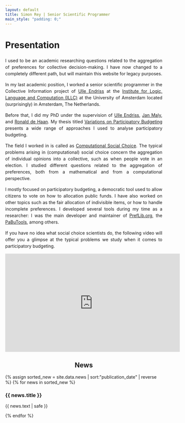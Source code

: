 ```yaml
---
layout: default
title: Simon Rey | Senior Scientific Programmer
main_style: "padding: 0;"
---
```


<div id="newsbox">
<div id ="newscontent" style="line-height: 1.5; text-align: justify;" markdown="1">

# Presentation

I used to be an academic researching questions related to the aggregation of preferences for collective decision-making.
I have now changed to a completely different path, but will maintain this website for legacy purposes.

In my last academic position, I worked a senior scientific programmer in the Collective Information project of 
[Ulle Endriss](https://staff.science.uva.nl/u.endriss/ "Link to Ulle Endriss's personal page")
at the [Institute for Logic, Language and Computation (ILLC)](http://illc.uva.nl "Link to the ILLC main page")
at the University of Amsterdam located (surprisingly) in Amsterdam, The Netherlands.

Before that, I did my PhD under the supervision of 
[Ulle Endriss](https://staff.science.uva.nl/u.endriss/ "Link to Ulle Endriss's personal page"), 
[Jan Maly](https://janmaly.de/ "Link to Jan Maly's personal page"), and
[Ronald de Haan](https://staff.science.uva.nl/r.dehaan/ "Link to Ronald de Haan's personal page").
My thesis titled [Variations on Participatory Budgeting](/static/publications/Rey23.pdf) presents a wide range of approaches I used to analyse participatory budgeting.

The field I worked in is called as 
[Computational Social Choice](https://comsoc-community.org "Link to the Computational Social Choice websute").
The typical problems arising in (computational) social choice concern the aggregation of individual
opinions into a collective, such as when people vote in an election. I studied different questions 
related to the aggregation of preferences, both from a mathematical and from a computational perspective.

I mostly focused on participatory budgeting, a democratic tool used to allow citizens to vote on how
to allocation public funds. I have also worked on other topics such as the fair allocation of
indivisible items, or how to handle incomplete preferences. I developed several tools during my time 
as a researcher: I was the main developer and maintainer of [PrefLib.org](https://www.preflib.org/), 
the [PaBuTools](https://pypi.org/project/pabutools/), among others.

If you have no idea what social choice scientists do, the following video will offer you a glimpse
at the typical problems we study when it comes to participatory budgeting.

<div class="videoWrapper">
<iframe width="560" height="315" src="https://www.youtube.com/embed/iSX90xJjSAw" title="YouTube video player" frameborder="0" allow="accelerometer; autoplay; clipboard-write; encrypted-media; gyroscope; picture-in-picture" allowfullscreen></iframe>
</div>
</div>

<div id="newscol">
<h2 style="text-align: center;">News</h2>

{% assign sorted_new = site.data.news | sort:"publication_date" | reverse %}
{% for news in sorted_new %}

<div id="news">
<h3> {{ news.title }} </h3>
<p>	{{ news.text | safe }} </p>
</div> 
{% endfor %}
<div id="news"></div>
</div>